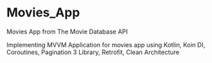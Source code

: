 # Movies_App
Movies App from The Movie Database API

Implementing MVVM Application for movies app using Kotlin, Koin DI, Coroutines, Pagination 3 Library, Retrofit, Clean Architecture
